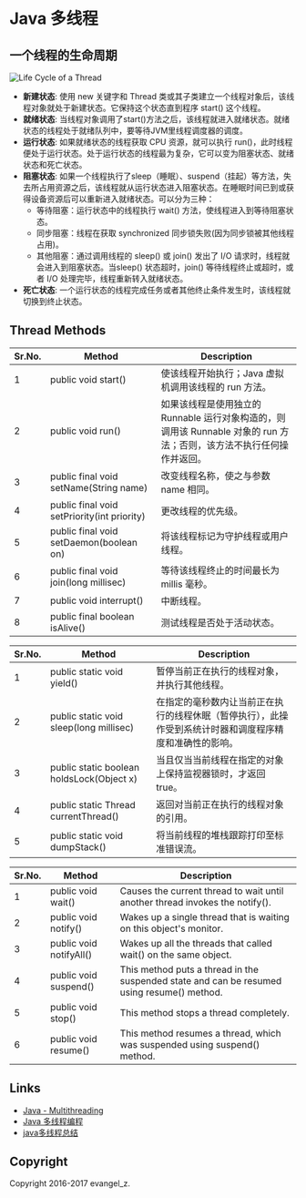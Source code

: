 # Java 多线程

## 一个线程的生命周期

![Life Cycle of a Thread](http://img.my.csdn.net/uploads/201705/10/1494385217_1840.jpg)

 - **新建状态**:
使用 new 关键字和 Thread 类或其子类建立一个线程对象后，该线程对象就处于新建状态。它保持这个状态直到程序 start() 这个线程。
 - **就绪状态**:
当线程对象调用了start()方法之后，该线程就进入就绪状态。就绪状态的线程处于就绪队列中，要等待JVM里线程调度器的调度。
 - **运行状态**:
如果就绪状态的线程获取 CPU 资源，就可以执行 run()，此时线程便处于运行状态。处于运行状态的线程最为复杂，它可以变为阻塞状态、就绪状态和死亡状态。
 - **阻塞状态**:
如果一个线程执行了sleep（睡眠）、suspend（挂起）等方法，失去所占用资源之后，该线程就从运行状态进入阻塞状态。在睡眠时间已到或获得设备资源后可以重新进入就绪状态。可以分为三种：
    * 等待阻塞：运行状态中的线程执行 wait() 方法，使线程进入到等待阻塞状态。
    * 同步阻塞：线程在获取 synchronized 同步锁失败(因为同步锁被其他线程占用)。
    * 其他阻塞：通过调用线程的 sleep() 或 join() 发出了 I/O 请求时，线程就会进入到阻塞状态。当sleep() 状态超时，join() 等待线程终止或超时，或者 I/O 处理完毕，线程重新转入就绪状态。
 - **死亡状态**:
一个运行状态的线程完成任务或者其他终止条件发生时，该线程就切换到终止状态。

## Thread Methods

Sr.No. | Method | Description
----|------|------
1 | public void start() | 使该线程开始执行；Java 虚拟机调用该线程的 run 方法。
2 | public void run() | 如果该线程是使用独立的 Runnable 运行对象构造的，则调用该 Runnable 对象的 run 方法；否则，该方法不执行任何操作并返回。
3 | public final void setName(String name) | 改变线程名称，使之与参数 name 相同。
4 | public final void setPriority(int priority) | 更改线程的优先级。
5 | public final void setDaemon(boolean on) | 将该线程标记为守护线程或用户线程。
6 | public final void join(long millisec) | 等待该线程终止的时间最长为 millis 毫秒。
7 | public void interrupt() | 中断线程。
8 | public final boolean isAlive() | 测试线程是否处于活动状态。

Sr.No. | Method | Description
----|------|------
1 | public static void yield() | 暂停当前正在执行的线程对象，并执行其他线程。
2 | public static void sleep(long millisec) | 在指定的毫秒数内让当前正在执行的线程休眠（暂停执行），此操作受到系统计时器和调度程序精度和准确性的影响。
3 | public static boolean holdsLock(Object x) | 当且仅当当前线程在指定的对象上保持监视器锁时，才返回 true。
4 | public static Thread currentThread() | 返回对当前正在执行的线程对象的引用。
5 | public static void dumpStack() | 将当前线程的堆栈跟踪打印至标准错误流。

Sr.No. | Method | Description
----|------|------
1 | public void wait() | Causes the current thread to wait until another thread invokes the notify().
2 | public void notify() | Wakes up a single thread that is waiting on this object's monitor.
3 | public void notifyAll() | Wakes up all the threads that called wait() on the same object.
4 | public void suspend() | This method puts a thread in the suspended state and can be resumed using resume() method.
5 | public void stop() | This method stops a thread completely.
6 | public void resume() | This method resumes a thread, which was suspended using suspend() method.

## Links

- [Java - Multithreading](http://www.tutorialspoint.com/java/java_multithreading.htm)
- [Java 多线程编程](http://www.runoob.com/java/java-multithreading.html)
- [java多线程总结](http://www.cnblogs.com/rollenholt/archive/2011/08/28/2156357.html)

## Copyright

Copyright 2016-2017 evangel_z.